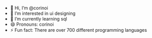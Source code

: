 - 👋 Hi, I’m @corinoi
- 👀 I’m interested in ui designing
- 🌱 I’m currently learning sql 
- 😄 Pronouns: corinoi
- ⚡ Fun fact: There are over 700 different programming languages 
<!---
bjhjsghjchd/bjhjsghjchd is a ✨ special ✨ repository because its `README.md` (this file) appears on your GitHub profile.
You can click the Preview link to take a look at your changes.
--->
